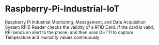 # Raspberry-Pi-Industrial-IoT


Raspberry Pi Industrial Monitoring, Management, and Data Acquisition System RFID Reader checks the validity of a RFID Card. If the card is valid, RPi sends an alert to the phone, and then uses DHT11 to capture Temperature and Humidity values continuously
